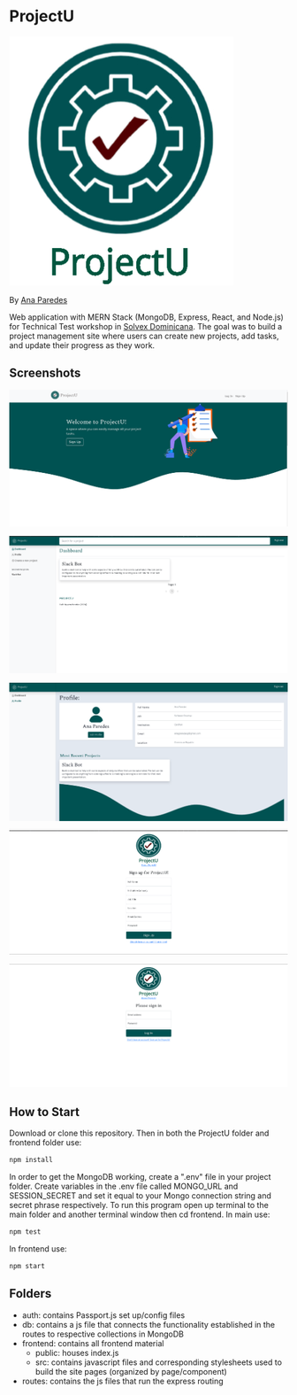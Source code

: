 # ProjectU

![ProjectU Logo](/frontend/src/Images/ProjectU.png)

By [Ana Paredes](https://github.com/anagparedes)

Web application with MERN Stack (MongoDB, Express, React, and Node.js) for Technical Test workshop in [Solvex Dominicana](https://solvex.com.do/). The goal was to build a project management site where users can create new projects, add tasks, and update their progress as they work.


## Screenshots

![Landing Page](/frontend/src/Images/landing.png)

![Dashboard](/frontend/src/Images//dashboard.png)

![Profile Page](/frontend/src/Images//profile.png)

![Sign Up Page](/frontend/src/Images/register.png)

![Login Page](/frontend/src/Images/login.png)

## How to Start

Download or clone this repository. Then in both the ProjectU folder and frontend folder use:

```js
npm install
```

In order to get the MongoDB working, create a ".env" file in your project folder. Create variables in the .env file called MONGO_URL and SESSION_SECRET and set it equal to your Mongo connection string and secret phrase respectively. To run this program open up terminal to the main folder and another terminal window then cd frontend.
In main use:

```js
npm test
```

In frontend use:

```js
npm start
```

## Folders

- auth: contains Passport.js set up/config files
- db: contains a js file that connects the functionality established in the routes to respective collections in MongoDB
- frontend: contains all frontend material
  - public: houses index.js
  - src: contains javascript files and corresponding stylesheets used to build the site pages (organized by page/component)
- routes: contains the js files that run the express routing
